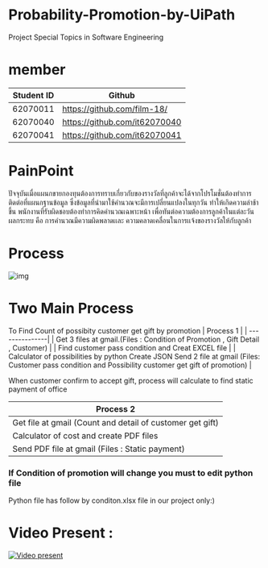 # Probability-Promotion-by-UiPath
Project Special Topics in Software Engineering

# member
 |     Student ID |   Github                             |
 | ---------------|--------------------------------------|
 |     62070011   |   https://github.com/film-18/        |
 |     62070040   |   https://github.com/it62070040      |
 |     62070041   |   https://github.com/it62070041      |
 
# PainPoint
   ปัจจุบันเมื่อแผนกขายกองทุนต้องการทราบเกี่ยวกับของรางวัลที่ลูกค้าจะได้จากโปรโมชั่นต้องทำการติดต่อที่แผนกฐานข้อมูล ซึ่งข้อมูลที่นำมาใช้คำนวณจะมีการเปลี่ยนแปลงในทุกวัน ทำให้เกิดความล่าช้าขึ้น พนักงานที่รับผิดชอบต้องทำการคิดคำนวณเฉพาะหน้า เพื่อทันต่อความต้องการลูกค้าในแต่ละวัน ผลกระทบ คือ การคำนวณมีความผิดพลาดเเละ ความคลาดเคลื่อนในการเเจ้งของรางวัลให้กับลูกค้า

# Process
![img](https://i.imgur.com/8kl6NVJ.png)

# Two Main Process
To Find Count of possibity customer get gift by promotion
 |     Process 1  |
 | ---------------|
 |    Get 3 files at gmail.(Files : Condition of Promotion , Gift Detail , Customer)   |
 |    Find customer pass condition and Creat EXCEL file   |
 |    Calculator of possibilities by python Create JSON
 Send 2 file at gmail (Files: Customer pass condition and Possibility customer get gift of promotion)   |
 
 When customer confirm to accept gift, process will calculate to find static payment of office
 
 |     Process 2  |
 | ---------------|
 |    Get file at gmail (Count and detail of customer get gift)   |
 |    Calculator of cost and create PDF files  |
 |    Send PDF file at gmail (Files : Static payment)   |
 
### If Condition of promotion will change you must to edit python file 
Python file has follow by conditon.xlsx file in our project only:)

# Video Present : 
[![Video present](https://i.imgur.com/ieM13p0.jpg)](https://youtu.be/tbkpCe401yU)

